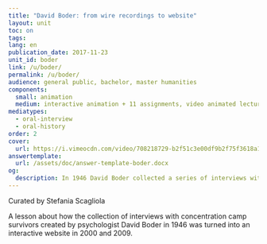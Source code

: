```yaml
---
title: "David Boder: from wire recordings to website"
layout: unit
toc: on
tags:
lang: en
publication_date: 2017-11-23
unit_id: boder
link: /u/boder/
permalink: /u/boder/
audience: general public, bachelor, master humanities
components:
  small: animation
  medium: interactive animation + 11 assignments, video animated lecture + 5 assignments
mediatypes: 
  - oral-interview
  - oral-history
order: 2
cover:
  url: https://i.vimeocdn.com/video/708218729-b2f51c3e00df9b2f75f3618a1f04d264e1d49a863128379cc24c53083e8b5cdc-d?mw=960&mh=540&q=70
answertemplate:
  url: /assets/doc/answer-template-boder.docx
og:
  description: In 1946 David Boder collected a series of interviews with concentration camp survivors. His recordings were turned into an interactive website in 2000 and 2009...
---
```

Curated by Stefania Scagliola

A lesson about how the collection of interviews with concentration camp survivors created by psychologist David Boder in 1946 was turned into an interactive website in 2000 and 2009.

<!-- more -->

